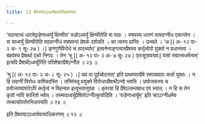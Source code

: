 ```yaml
---
title: 12 प्रैषस्याऽऽध्वर्यवत्वाधिकरणम्

---
```


‘यदन्वञ्चं धारयेद्वज्रेणाध्वर्युं क्षिण्वीत’ वज्रोऽध्वर्युं क्षिण्वीतेति वा पाठः । स्फ्यस्य धारणं तावदग्नीध एकान्तेन । स चाध्वर्युं क्षिण्वीतेति वदन्नग्नीधं स्फ्यवन्तं प्रेषकं दर्शयति । का त्वस्य प्राप्तिः । उच्यते । ‘अ \[( अ॰ १२ पा॰ २ अ॰ ९ सू॰ २७ ) ।\] ङ्गगुणेविरोधे च तादर्थ्यात्’ इत्यनेनाङ्गत्वात्प्रैषस्य कर्तृलोपो युक्तो न प्रधानस्य । बंहवंश्च प्रैषार्था एको निगदः । तेन ‘भू \[( अ॰ १२ पा॰ २ अ॰ ७ सू॰ २४ ) एतःसूत्रावयवः\] यसां स्यात्सधर्मत्वम्’ इत्यपि प्रैषार्थेऽध्वर्युरिति परिशेषात्प्रैषेऽग्नीत ॥ २३ ॥

‘मु \[( अ॰ १२ पा॰ २ अ॰ ८ सू॰ २५ ) ।\] ख्यं वा पूर्वचोदनात्’ इति प्राथम्यात्प्रैषे समाख्यातः कर्ता युक्तः । न हि तदानीं विरोधः कश्चिदस्ति । तस्मिंस्तु प्रयुक्ते विरोधात्प्रैषार्थेऽन्यो भवति । प्रयोजकस्य च प्रयोज्यव्यापारेऽपि कर्तृत्वं न विहन्यत इत्युभयानुग्रहः । इतरया हि प्रैषेऽत्यन्तबाध एव स्यात् । न हि स तेन कृतो नापि कारितो भवेत् । तस्मादध्वर्युप्रेषितोऽग्नीत्कुर्यादिति । ‘वज्रेणाध्वर्युम्’ इति चाऽऽग्नीध्रमेव तत्कार्यापत्तेरभिधास्यति ॥ २४ ॥

इति प्रैषस्याऽऽध्वर्यवत्वाधिकरणम् ॥ १२ ॥
